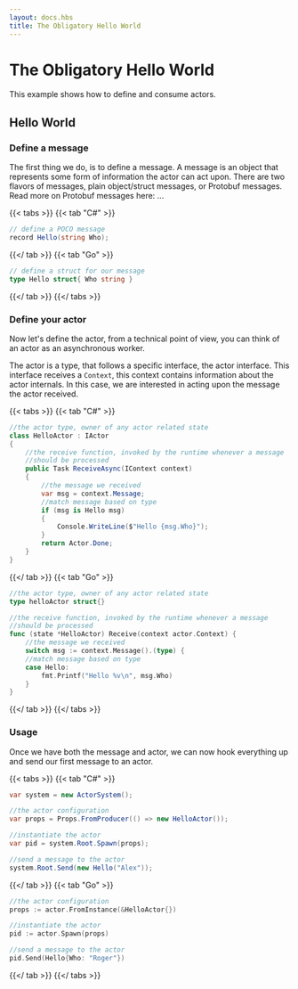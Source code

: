 ```yaml
---
layout: docs.hbs
title: The Obligatory Hello World
---
```

#  The Obligatory Hello World
This example shows how to define and consume actors.

## Hello World 

### Define a message

The first thing we do, is to define a message.
A message is an object that represents some form of information the actor can act upon.
There are two flavors of messages, plain object/struct messages, or Protobuf messages.
Read more on Protobuf messages here: ...

{{< tabs >}}
{{< tab "C#" >}}
```csharp
// define a POCO message
record Hello(string Who);
```
{{</ tab >}}
{{< tab "Go" >}}
```go
// define a struct for our message
type Hello struct{ Who string }
```
{{</ tab >}}
{{</ tabs >}}

### Define your actor

Now let's define the actor, from a technical point of view, you can think of an actor as an asynchronous worker.

The actor is a type, that follows a specific interface, the actor interface.
This interface receives a `Context`, this context contains information about the actor internals.
In this case, we are interested in acting upon the message the actor received.

{{< tabs >}}
{{< tab "C#" >}}
```csharp
//the actor type, owner of any actor related state
class HelloActor : IActor
{
    //the receive function, invoked by the runtime whenever a message
    //should be processed
    public Task ReceiveAsync(IContext context)
    {
        //the message we received
        var msg = context.Message; 
        //match message based on type
        if (msg is Hello msg)
        {
            Console.WriteLine($"Hello {msg.Who}");
        }
        return Actor.Done;
    }
}
```
{{</ tab >}}
{{< tab "Go" >}}
```go
//the actor type, owner of any actor related state
type helloActor struct{}

//the receive function, invoked by the runtime whenever a message
//should be processed
func (state *HelloActor) Receive(context actor.Context) {
    //the message we received
    switch msg := context.Message().(type) {
    //match message based on type
    case Hello:
        fmt.Printf("Hello %v\n", msg.Who)
    }
}
```
{{</ tab >}}
{{</ tabs >}}

### Usage

Once we have both the message and actor, we can now hook everything up and send our first message to an actor.

{{< tabs >}}
{{< tab "C#" >}}
```csharp
var system = new ActorSystem();

//the actor configuration
var props = Props.FromProducer(() => new HelloActor());

//instantiate the actor
var pid = system.Root.Spawn(props);

//send a message to the actor
system.Root.Send(new Hello("Alex"));
```
{{</ tab >}}
{{< tab "Go" >}}
```go
//the actor configuration
props := actor.FromInstance(&HelloActor{})

//instantiate the actor
pid := actor.Spawn(props)

//send a message to the actor
pid.Send(Hello{Who: "Roger"})
```
{{</ tab >}}
{{</ tabs >}}
